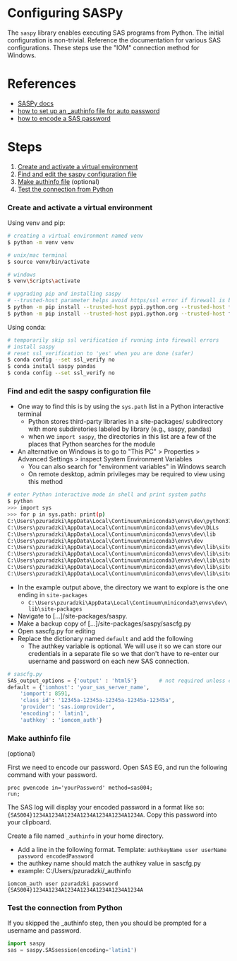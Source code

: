 # Configuring SASPy
The `saspy` library enables executing SAS programs from Python. The initial configuration is non-trivial. Reference the documentation for various SAS configurations. These steps use the "IOM" connection method for Windows.

# References
* [SASPy docs](https://sassoftware.github.io/saspy)
* [how to set up an _authinfo file for auto password](https://sassoftware.github.io/saspy/configuration.html#the-authinfo-file-authinfo-on-windows)
* [how to encode a SAS password](https://documentation.sas.com/?docsetId=authinfo&docsetTarget=n0xo6z7e98y63dn1fj0g9l2j7oyq.htm&docsetVersion=9.4&locale=en#p1le127swrbmtzn1lwny85q1fyo6)


# Steps
1. [Create and activate a virtual environment](#create-and-activate-a-virtual-environment)
2. [Find and edit the saspy configuration file](#find-and-edit-the-saspy-configuration-file)
3. [Make authinfo file](#make-authinfo-file) (optional)
4. [Test the connection from Python](#test-the-connection-from-python)


### Create and activate a virtual environment

Using venv and pip:
```bash
# creating a virtual environment named venv
$ python -m venv venv

# unix/mac terminal
$ source venv/bin/activate

# windows
$ venv\Scripts\activate

# upgrading pip and installing saspy
# --trusted-host parameter helps avoid https/ssl error if firewall is blocking these repositories
$ python -m pip install --trusted-host pypi.python.org --trusted-host files.pythonhosted.org --trusted-host pypi.org --upgrade pip
$ python -m pip install --trusted-host pypi.python.org --trusted-host files.pythonhosted.org --trusted-host pypi.org saspy pandas
```

Using conda:
```bash
# temporarily skip ssl verification if running into firewall errors
# install saspy
# reset ssl_verification to 'yes' when you are done (safer)
$ conda config --set ssl_verify no
$ conda install saspy pandas
$ conda config --set ssl_verify no

```

### Find and edit the saspy configuration file
* One way to find this is by using the `sys.path` list in a Python interactive terminal
    * Python stores third-party libraries in a site-packages/ subdirectory with more subdiretories labeled by library (e.g., saspy, pandas)
    * when we `import saspy`, the directories in this list are a few of the places that Python searches for the module
* An alternative on Windows is to go to "This PC" > Properties > Advanced Settings > inspect System Environment Variables
    * You can also search for "environment variables" in Windows search
    * On remote desktop, admin privileges may be required to view using this method

```bash
# enter Python interactive mode in shell and print system paths
$ python
>>> import sys
>>> for p in sys.path: print(p)
C:\Users\pzuradzki\AppData\Local\Continuum\miniconda3\envs\dev\python37.zip
C:\Users\pzuradzki\AppData\Local\Continuum\miniconda3\envs\dev\DLLs
C:\Users\pzuradzki\AppData\Local\Continuum\miniconda3\envs\dev\lib
C:\Users\pzuradzki\AppData\Local\Continuum\miniconda3\envs\dev
C:\Users\pzuradzki\AppData\Local\Continuum\miniconda3\envs\dev\lib\site-packages
C:\Users\pzuradzki\AppData\Local\Continuum\miniconda3\envs\dev\lib\site-packages\locket-0.2.1-py3.7.egg
C:\Users\pzuradzki\AppData\Local\Continuum\miniconda3\envs\dev\lib\site-packages\win32
C:\Users\pzuradzki\AppData\Local\Continuum\miniconda3\envs\dev\lib\site-packages\win32\lib
C:\Users\pzuradzki\AppData\Local\Continuum\miniconda3\envs\dev\lib\site-packages\Pythonwin
```

* In the example output above, the directory we want to explore is the one ending in `site-packages` 
    * `C:\Users\pzuradzki\AppData\Local\Continuum\miniconda3\envs\dev\lib\site-packages`
* Navigate to [...]/site-packages/saspy.
* Make a backup copy of [...]/site-packages/saspy/sascfg.py
* Open sascfg.py for editing
* Replace the dictionary named `default` and add the following
    * The authkey variable is optional. We will use it so we can store our credentials in a separate file so we that don't have to re-enter our username and password on each new SAS connection.

```python
# sascfg.py
SAS_output_options = {'output' : 'html5'}       # not required unless changing any of the default
default = {'iomhost': 'your_sas_server_name',
    'iomport': 8591,
    'class_id': '12345a-12345a-12345a-12345a-12345a',
    'provider': 'sas.iomprovider',
    'encoding': ' latin1',
    'authkey' : 'iomcom_auth'}
``` 

### Make authinfo file
(optional)

First we need to encode our password. Open SAS EG, and run the following command with your password.
```sas
proc pwencode in='yourPassword' method=sas004;  
run;
```

The SAS log will display your encoded password in a format like so: `{SAS004}1234A1234A1234A1234A1234A1234A1234A`. Copy this password into your clipboard.

Create a file named `_authinfo` in your home directory.
* Add a line in the following format. Template: `authkeyName user userName password encodedPassword`
* the authkey name should match the authkey value in sascfg.py
* example:
C:/Users/pzuradzki/_authinfo
```
iomcom_auth user pzuradzki password {SAS004}1234A1234A1234A1234A1234A1234A1234A
```

### Test the connection from Python
If you skipped the _authinfo step, then you should be prompted for a username and password.
```python
import saspy
sas = saspy.SASsession(encoding='latin1')
```
